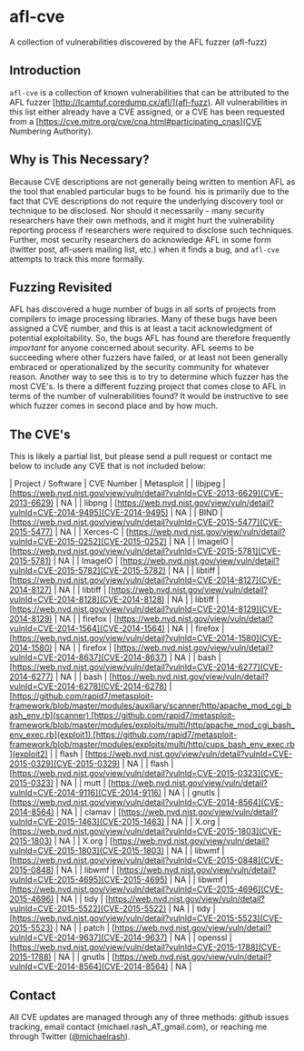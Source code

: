# afl-cve
A collection of vulnerabilities discovered by the AFL fuzzer (afl-fuzz)

## Introduction
`afl-cve` is a collection of known vulnerabilities that can be attributed to the
AFL fuzzer [http://lcamtuf.coredump.cx/afl/](afl-fuzz). All vulnerabilities in
this list either already have a CVE assigned, or a CVE has been requested from a
[https://cve.mitre.org/cve/cna.html#participating_cnas](CVE Numbering Authority).

## Why is This Necessary?
Because CVE descriptions are not generally being written to mention AFL as the
tool that enabled particular bugs to be found. his is primarily due to the fact
that CVE descriptions do not require the underlying discovery tool or technique
to be disclosed. Nor should it necessarily - many security researchers have their
own methods, and it might hurt the vulnerability reporting process if researchers
were required to disclose such techniques. Further, most security researchers do
acknowledge AFL in some form (twitter post, afl-users mailing list, etc.) when
it finds a bug, and `afl-cve` attempts to track this more formally.

## Fuzzing Revisited
AFL has discovered a huge number of bugs in all sorts of projects from compilers
to image processing libraries. Many of these bugs have been assigned a CVE number,
and this is at least a tacit acknowledgment of potential exploitability. So, the
bugs AFL has found are therefore frequently *important* for anyone concerned about
security. AFL seems to be succeeding where other fuzzers have failed, or at least
not been generally embraced or operationalized by the security community for
whatever reason. Another way to see this is to try to determine which fuzzer has
the most CVE's. Is there a different fuzzing project that comes close to AFL in
terms of the number of vulnerabilities found? It would be instructive to see
which fuzzer comes in second place and by how much.

## The CVE's
This is likely a partial list, but please send a pull request or contact me below
to include any CVE that is not included below:

| Project / Software | CVE Number | Metasploit |
| libjpeg | [https://web.nvd.nist.gov/view/vuln/detail?vulnId=CVE-2013-6629](CVE-2013-6629) | NA |
| libpng | [https://web.nvd.nist.gov/view/vuln/detail?vulnId=CVE-2014-9495](CVE-2014-9495) | NA |
| BIND | [https://web.nvd.nist.gov/view/vuln/detail?vulnId=CVE-2015-5477](CVE-2015-5477) | NA |
| Xerces-C | [https://web.nvd.nist.gov/view/vuln/detail?vulnId=CVE-2015-0252](CVE-2015-0252) | NA |
| ImageIO | [https://web.nvd.nist.gov/view/vuln/detail?vulnId=CVE-2015-5781](CVE-2015-5781) | NA |
| ImageIO | [https://web.nvd.nist.gov/view/vuln/detail?vulnId=CVE-2015-5782](CVE-2015-5782) | NA |
| libtiff | [https://web.nvd.nist.gov/view/vuln/detail?vulnId=CVE-2014-8127](CVE-2014-8127) | NA |
| libtiff | [https://web.nvd.nist.gov/view/vuln/detail?vulnId=CVE-2014-8128](CVE-2014-8128) | NA |
| libtiff | [https://web.nvd.nist.gov/view/vuln/detail?vulnId=CVE-2014-8129](CVE-2014-8129) | NA |
| firefox | [https://web.nvd.nist.gov/view/vuln/detail?vulnId=CVE-2014-1564](CVE-2014-1564) | NA |
| firefox | [https://web.nvd.nist.gov/view/vuln/detail?vulnId=CVE-2014-1580](CVE-2014-1580) | NA |
| firefox | [https://web.nvd.nist.gov/view/vuln/detail?vulnId=CVE-2014-8637](CVE-2014-8637) | NA |
| bash | [https://web.nvd.nist.gov/view/vuln/detail?vulnId=CVE-2014-6277](CVE-2014-6277) | NA |
| bash | [https://web.nvd.nist.gov/view/vuln/detail?vulnId=CVE-2014-6278](CVE-2014-6278) | [https://github.com/rapid7/metasploit-framework/blob/master/modules/auxiliary/scanner/http/apache_mod_cgi_bash_env.rb](scanner),[https://github.com/rapid7/metasploit-framework/blob/master/modules/exploits/multi/http/apache_mod_cgi_bash_env_exec.rb](exploit1),[https://github.com/rapid7/metasploit-framework/blob/master/modules/exploits/multi/http/cups_bash_env_exec.rb](exploit2) |
| flash | [https://web.nvd.nist.gov/view/vuln/detail?vulnId=CVE-2015-0329](CVE-2015-0329) | NA |
| flash | [https://web.nvd.nist.gov/view/vuln/detail?vulnId=CVE-2015-0323](CVE-2015-0323) | NA |
| mutt | [https://web.nvd.nist.gov/view/vuln/detail?vulnId=CVE-2014-9116](CVE-2014-9116) | NA |
| gnutls | [https://web.nvd.nist.gov/view/vuln/detail?vulnId=CVE-2014-8564](CVE-2014-8564) | NA |
| clamav | [https://web.nvd.nist.gov/view/vuln/detail?vulnId=CVE-2015-1463](CVE-2015-1463) | NA |
| X.org | [https://web.nvd.nist.gov/view/vuln/detail?vulnId=CVE-2015-1803](CVE-2015-1803) | NA |
| X.org | [https://web.nvd.nist.gov/view/vuln/detail?vulnId=CVE-2015-1803](CVE-2015-1803) | NA |
| libwmf | [https://web.nvd.nist.gov/view/vuln/detail?vulnId=CVE-2015-0848](CVE-2015-0848) | NA |
| libwmf | [https://web.nvd.nist.gov/view/vuln/detail?vulnId=CVE-2015-4695](CVE-2015-4695) | NA |
| libwmf | [https://web.nvd.nist.gov/view/vuln/detail?vulnId=CVE-2015-4696](CVE-2015-4696) | NA |
| tidy | [https://web.nvd.nist.gov/view/vuln/detail?vulnId=CVE-2015-5522](CVE-2015-5522) | NA |
| tidy | [https://web.nvd.nist.gov/view/vuln/detail?vulnId=CVE-2015-5523](CVE-2015-5523) | NA |
| patch | [https://web.nvd.nist.gov/view/vuln/detail?vulnId=CVE-2014-9637](CVE-2014-9637) | NA |
| openssl | [https://web.nvd.nist.gov/view/vuln/detail?vulnId=CVE-2015-1788](CVE-2015-1788) | NA |
| gnutls | [https://web.nvd.nist.gov/view/vuln/detail?vulnId=CVE-2014-8564](CVE-2014-8564) | NA |

## Contact
All CVE updates are managed through any of three methods: github issues tracking, email
contact (michael.rash_AT_gmail.com), or reaching me through
Twitter ([@michaelrash](https://twitter.com/michaelrash)).
